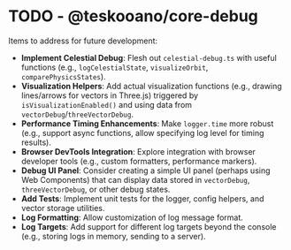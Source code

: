# TODO - @teskooano/core-debug

Items to address for future development:

- **Implement Celestial Debug**: Flesh out `celestial-debug.ts` with useful functions (e.g., `logCelestialState`, `visualizeOrbit`, `comparePhysicsStates`).
- **Visualization Helpers**: Add actual visualization functions (e.g., drawing lines/arrows for vectors in Three.js) triggered by `isVisualizationEnabled()` and using data from `vectorDebug`/`threeVectorDebug`.
- **Performance Timing Enhancements**: Make `logger.time` more robust (e.g., support async functions, allow specifying log level for timing results).
- **Browser DevTools Integration**: Explore integration with browser developer tools (e.g., custom formatters, performance markers).
- **Debug UI Panel**: Consider creating a simple UI panel (perhaps using Web Components) that can display data stored in `vectorDebug`, `threeVectorDebug`, or other debug states.
- **Add Tests**: Implement unit tests for the logger, config helpers, and vector storage utilities.
- **Log Formatting**: Allow customization of log message format.
- **Log Targets**: Add support for different log targets beyond the console (e.g., storing logs in memory, sending to a server).
